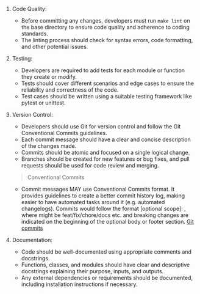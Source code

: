 1. Code Quality:
   - Before committing any changes, developers must run `make lint` on the base directory to ensure code quality and adherence to coding standards.
   - The linting process should check for syntax errors, code formatting, and other potential issues.

2. Testing:
   - Developers are required to add tests for each module or function they create or modify.
   - Tests should cover different scenarios and edge cases to ensure the reliability and correctness of the code.
   - Test cases should be written using a suitable testing framework like pytest or unittest.

3. Version Control:
   - Developers should use Git for version control and follow the Git Conventional Commits guidelines.
   - Each commit message should have a clear and concise description of the changes made.
   - Commits should be atomic and focused on a single logical change.
   - Branches should be created for new features or bug fixes, and pull requests should be used for code review and merging.
   
   > Conventional Commits
    - Commit messages MAY use Conventional Commits format. It provides guidelines to create a better commit history log, making easier to have automated tasks around it (e.g. automated changelogs). Commits would follow the format <type>[optional scope]: <description>, where <type> might be feat/fix/chore/docs etc. and breaking changes are indicated on the beginning of the optional body or footer section. [Git commits](https://github.com/naming-convention/naming-convention-guides/blob/master/git/commit-message-naming.md)

4. Documentation:
   - Code should be well-documented using appropriate comments and docstrings.
   - Functions, classes, and modules should have clear and descriptive docstrings explaining their purpose, inputs, and outputs.
   - Any external dependencies or requirements should be documented, including installation instructions if necessary.
